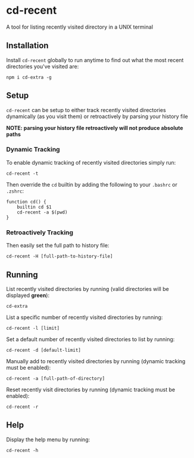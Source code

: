# cd-recent

A tool for listing recently visited directory in a UNIX terminal

## Installation

Install `cd-recent` globally to run anytime to find out what the most recent directories you've visited are:
```
npm i cd-extra -g
```

## Setup

`cd-recent` can be setup to either track recently visited directories dynamically (as you visit them) or retroactively by parsing your history file

__NOTE: parsing your history file retroactively will not produce absolute paths__

### Dynamic Tracking

To enable dynamic tracking of recently visited directories simply run:
```
cd-recent -t
```

Then override the `cd` builtin by adding the following to your `.bashrc` or `.zshrc`:
```
function cd() {
    builtin cd $1
    cd-recent -a $(pwd)
}
```

### Retroactively Tracking

Then easily set the full path to history file:
```
cd-recent -H [full-path-to-history-file]
```

## Running

List recently visited directories by running (valid directories will be displayed __green__):
```
cd-extra
```

List a specific number of recently visited directories by running:
```
cd-recent -l [limit]
```

Set a default number of recently visited directories to list by running:
```
cd-recent -d [default-limit]
```

Manually add to recently visited directories by running (dynamic tracking must be enabled):
```
cd-recent -a [full-path-of-directory]
```

Reset recently visit directories by running (dynamic tracking must be enabled):
```
cd-recent -r
```

## Help

Display the help menu by running:
```
cd-recent -h
```
